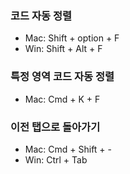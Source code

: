 ### 코드 자동 정렬
- Mac: Shift + option + F
- Win: Shift + Alt + F

### 특정 영역 코드 자동 정렬
- Mac: Cmd + K + F

### 이전 탭으로 돌아가기
- Mac: Cmd + Shift + -
- Win: Ctrl + Tab